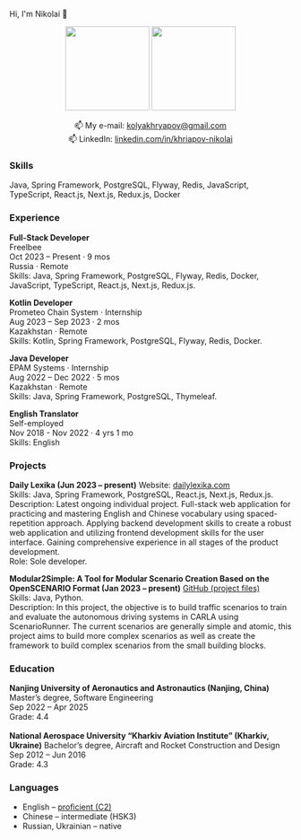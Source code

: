 Hi, I'm Nikolai 👋

<p align='center'>
   <a href="https://github-readme-stats.vercel.app/api?username=NikolaiKhriapov&show_icons=true&count_private=true"><img
           height=150
           src="https://github-readme-stats.vercel.app/api?username=NikolaiKhriapov&show_icons=true&count_private=true"/></a>
   <a href="https://github.com/NikolaiKhriapov/github-readme-stats"><img height=150
                                                                  src="https://github-readme-stats.vercel.app/api/top-langs/?username=NikolaiKhriapov&layout=compact"/></a>
</p>

<p align='center'>
   📫 My e-mail: <a href='mailto:kolyakhryapov@gmail.com'>kolyakhryapov@gmail.com</a><br/>
   📫 LinkedIn: <a href='https://www.linkedin.com/in/khriapov-nikolai/'>linkedin.com/in/khriapov-nikolai</a>
</p>

### Skills
Java, Spring Framework, PostgreSQL, Flyway, Redis, JavaScript, TypeScript, React.js, Next.js, Redux.js, Docker

### Experience
<b>Full-Stack Developer</b><br/>
Freelbee<br/>
Oct 2023 – Present · 9 mos<br/>
Russia · Remote<br/>
Skills: Java, Spring Framework, PostgreSQL, Flyway, Redis, Docker, JavaScript, TypeScript, React.js, Next.js, Redux.js.<br/>

<b>Kotlin Developer</b><br/>
Prometeo Chain System · Internship<br/>
Aug 2023 – Sep 2023 · 2 mos<br/>
Kazakhstan · Remote<br/>
Skills: Kotlin, Spring Framework, PostgreSQL, Flyway, Redis, Docker.<br/>

<b>Java Developer</b><br/>
EPAM Systems · Internship<br/>
Aug 2022 – Dec 2022 · 5 mos<br/>
Kazakhstan · Remote<br/>
Skills: Java, Spring Framework, PostgreSQL, Thymeleaf.<br/>

<b>English Translator</b><br/>
Self-employed<br/>
Nov 2018 - Nov 2022 · 4 yrs 1 mo<br/>
Skills: English<br/>

### Projects
<b>Daily Lexika (Jun 2023 – present)</b>
Website: <a href="https://dailylexika.com/">dailylexika.com</a><br/>
Skills: Java, Spring Framework, PostgreSQL, React.js, Next.js, Redux.js.<br/>
Description: Latest ongoing individual project. Full-stack web application for practicing and mastering English and Chinese vocabulary using spaced-repetition approach. Applying backend development skills to create a robust web application and utilizing frontend development skills for the user interface. Gaining comprehensive experience in all stages of the product development.<br/>
Role: Sole developer.

<b>Modular2Simple: A Tool for Modular Scenario Creation Based on the OpenSCENARIO Format (Jan 2023 – present)</b>
<a href="https://github.com/NikolaiKhriapov/modular2simple">GitHub (project files)</a><br/>
Skills: Java, Python.<br/>
Description: In this project, the objective is to build traffic scenarios to train and evaluate the autonomous driving systems in CARLA using ScenarioRunner. The current scenarios are generally simple and atomic, this project aims to build more complex scenarios as well as create the framework to build complex scenarios from the small building blocks. 

### Education
<b>Nanjing University of Aeronautics and Astronautics (Nanjing, China)</b>
Master’s degree, Software Engineering<br/>
Sep 2022 – Apr 2025<br/>
Grade: 4.4<br/>
<br/>
<b>National Aerospace University “Kharkiv Aviation Institute” (Kharkiv, Ukraine)</b>
Bachelor’s degree, Aircraft and Rocket Construction and Design<br/>
Sep 2012 – Jun 2016<br/>
Grade: 4.3

### Languages
*   English – <a href='https://www.efset.org/cert/8Aomkp'>proficient (C2)</a>
*   Chinese – intermediate (HSK3)
*   Russian, Ukrainian – native
